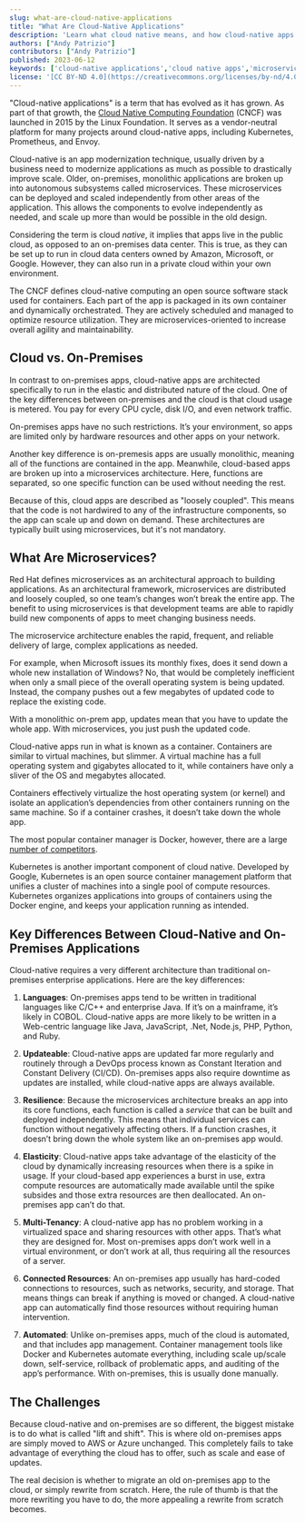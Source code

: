 ```yaml
---
slug: what-are-cloud-native-applications
title: "What Are Cloud-Native Applications"
description: 'Learn what cloud native means, and how cloud-native apps differ from traditional on-premises applications.'
authors: ["Andy Patrizio"]
contributors: ["Andy Patrizio"]
published: 2023-06-12
keywords: ['cloud-native applications','cloud native apps','microservices','kubernetes','docker']
license: '[CC BY-ND 4.0](https://creativecommons.org/licenses/by-nd/4.0)'
---
```


"Cloud-native applications" is a term that has evolved as it has grown. As part of that growth, the [Cloud Native Computing Foundation](https://www.cncf.io/) (CNCF) was launched in 2015 by the Linux Foundation. It serves as a vendor-neutral platform for many projects around cloud-native apps, including Kubernetes, Prometheus, and Envoy.

Cloud-native is an app modernization technique, usually driven by a business need to modernize applications as much as possible to drastically improve scale. Older, on-premises, monolithic applications are broken up into autonomous subsystems called microservices. These microservices can be deployed and scaled independently from other areas of the application. This allows the components to evolve independently as needed, and scale up more than would be possible in the old design.

Considering the term is cloud *native*, it implies that apps live in the public cloud, as opposed to an on-premises data center. This is true, as they can be set up to run in cloud data centers owned by Amazon, Microsoft, or Google. However, they can also run in a private cloud within your own environment.

The CNCF defines cloud-native computing an open source software stack used for containers. Each part of the app is packaged in its own container and dynamically orchestrated. They are actively scheduled and managed to optimize resource utilization. They are microservices-oriented to increase overall agility and maintainability.

## Cloud vs. On-Premises

In contrast to on-premises apps, cloud-native apps are architected specifically to run in the elastic and distributed nature of the cloud. One of the key differences between on-premises and the cloud is that cloud usage is metered. You pay for every CPU cycle, disk I/O, and even network traffic.

On-premises apps have no such restrictions. It’s your environment, so apps are limited only by hardware resources and other apps on your network.

Another key difference is on-premesis apps are usually monolithic, meaning all of the functions are contained in the app. Meanwhile, cloud-based apps are broken up into a microservices architecture. Here, functions are separated, so one specific function can be used without needing the rest.

Because of this, cloud apps are described as "loosely coupled". This means that the code is not hardwired to any of the infrastructure components, so the app can scale up and down on demand. These architectures are typically built using microservices, but it's not mandatory.

## What Are Microservices?

Red Hat defines microservices as an architectural approach to building applications. As an architectural framework, microservices are distributed and loosely coupled, so one team’s changes won’t break the entire app. The benefit to using microservices is that development teams are able to rapidly build new components of apps to meet changing business needs.

The microservice architecture enables the rapid, frequent, and reliable delivery of large, complex applications as needed.

For example, when Microsoft issues its monthly fixes, does it send down a whole new installation of Windows? No, that would be completely inefficient when only a small piece of the overall operating system is being updated. Instead, the company pushes out a few megabytes of updated code to replace the existing code.

With a monolithic on-prem app, updates mean that you have to update the whole app. With microservices, you just push the updated code.

Cloud-native apps run in what is known as a container. Containers are similar to virtual machines, but slimmer. A virtual machine has a full operating system and gigabytes allocated to it, while containers have only a sliver of the OS and megabytes allocated.

Containers effectively virtualize the host operating system (or kernel) and isolate an application’s dependencies from other containers running on the same machine. So if a container crashes, it doesn’t take down the whole app.

The most popular container manager is Docker, however, there are a large [number of competitors](https://www.winosbite.com/docker-alternatives/).

Kubernetes is another important component of cloud native. Developed by Google, Kubernetes is an open source container management platform that unifies a cluster of machines into a single pool of compute resources. Kubernetes organizes applications into groups of containers using the Docker engine, and keeps your application running as intended.

## Key Differences Between Cloud-Native and On-Premises Applications

Cloud-native requires a very different architecture than traditional on-premises enterprise applications. Here are the key differences:

1.  **Languages**: On-premises apps tend to be written in traditional languages like C/C++ and enterprise Java. If it’s on a mainframe, it’s likely in COBOL. Cloud-native apps are more likely to be written in a Web-centric language like Java, JavaScript, .Net, Node.js, PHP, Python, and Ruby.

1.  **Updateable**: Cloud-native apps are updated far more regularly and routinely through a DevOps process known as Constant Iteration and Constant Delivery (CI/CD). On-premises apps also require downtime as updates are installed, while cloud-native apps are always available.

1.  **Resilience**: Because the microservices architecture breaks an app into its core functions, each function is called a *service* that can be built and deployed independently. This means that individual services can function without negatively affecting others. If a function crashes, it doesn’t bring down the whole system like an on-premises app would.

1.  **Elasticity**: Cloud-native apps take advantage of the elasticity of the cloud by dynamically increasing resources when there is a spike in usage. If your cloud-based app experiences a burst in use, extra compute resources are automatically made available until the spike subsides and those extra resources are then deallocated. An on-premises app can’t do that.

1.  **Multi-Tenancy**: A cloud-native app has no problem working in a virtualized space and sharing resources with other apps. That’s what they are designed for. Most on-premises apps don’t work well in a virtual environment, or don’t work at all, thus requiring all the resources of a server.

1.  **Connected Resources**: An on-premises app usually has hard-coded connections to resources, such as networks, security, and storage. That means things can break if anything is moved or changed. A cloud-native app can automatically find those resources without requiring human intervention.

1.  **Automated**: Unlike on-premises apps, much of the cloud is automated, and that includes app management. Container management tools like Docker and Kubernetes automate everything, including scale up/scale down, self-service, rollback of problematic apps, and auditing of the app’s performance. With on-premises, this is usually done manually.

## The Challenges

Because cloud-native and on-premises are so different, the biggest mistake is to do what is called "lift and shift". This is where old on-premises apps are simply moved to AWS or Azure unchanged. This completely fails to take advantage of everything the cloud has to offer, such as scale and ease of updates.

The real decision is whether to migrate an old on-premises app to the cloud, or simply rewrite from scratch. Here, the rule of thumb is that the more rewriting you have to do, the more appealing a rewrite from scratch becomes.